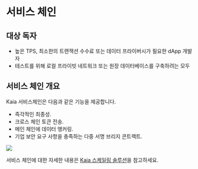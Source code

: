 # 서비스 체인

## 대상 독자 <a id="intended-audience"></a>

- 높은 TPS, 최소한의 트랜잭션 수수료 또는 데이터 프라이버시가 필요한 dApp 개발자
- 테스트를 위해 로컬 프라이빗 네트워크 또는 원장 데이터베이스를 구축하려는 모두

## 서비스 체인 개요 <a id="service-chain-overview"></a>

Kaia 서비스체인은 다음과 같은 기능을 제공합니다.

- 즉각적인 최종성.
- 크로스 체인 토큰 전송.
- 메인 체인에 데이터 앵커링.
- 기업 보안 요구 사항을 충족하는 다중 서명 브리지 콘트랙트.

![](/img/nodes/sc_connection.png)

서비스 체인에 대한 자세한 내용은 [Kaia 스케일링 솔루션](../../learn/scaling-solutions.md)을 참고하세요.
